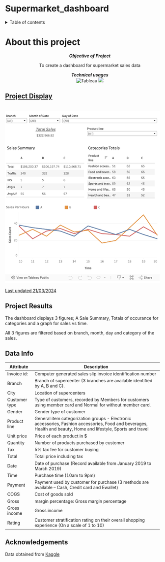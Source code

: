 # Supermarket_dashboard

<details>
    <summary>Table of contents</summary>
        <ul>
            <a href="#about-this-project"> About this Project</a></ul>
        <ul>
            <a href="#project-display"> Project Display</a></ul>
        <ul>
            <a href="#project-results"> Project Results</a></ul>
        <ul>
            <a href="#Acknowledgements"> Acknowledgements</a></ul>



</details>

# About this project 

<div align = "center">
    <ol> 
        <ul> <b><i>Objective of Project</b></i>
                <p> To create a dashboard for supermarket sales data</ul>
        <ul><b><i>Technical usages</b></i>
            <br>
            <img src ="https://img.shields.io/badge/Tableu-10EAE3" alt="Tableau">
            <img src = "https://img.shields.io/badge/Python-38EA10"></ul>

</div>


## [Project Display](https://public.tableau.com/views/SupermarketDashboard_17109782285080/SuperMarketDashboard?:language=en-GB&publish=yes&:sid=&:display_count=n&:origin=viz_share_link)

<br>
<!-- Display image of project -->
<img src="https://github.com/PeterTramm/Supermarket_dashboard/blob/macBranch/Assests/Dashboard.png"/>
<br>

<!-- Define last update for project if necessary -->

[Last updated 21/03/2024](https://public.tableau.com/views/SupermarketDashboard_17109782285080/SuperMarketDashboard?:language=en-GB&publish=yes&:sid=&:display_count=n&:origin=viz_share_link)


## Project Results 
The dashboard displays 3 figures; A Sale Summary, Totals of occurance for categories and a graph for sales vs time. 

All 3 figures are filtered based on branch, month, day and category of the sales. 

## Data Info
| Attribute | Description |
| --- | --- |
| Invoice id:  | Computer generated sales slip invoice identification number |
| Branch | Branch of supercenter (3 branches are available identified by A, B and C). |
| City |Location of supercenters | 
| Customer type | Type of customers, recorded by Members for customers using member card and Normal for without member card. | 
|Gender | Gender type of customer |
|Product line | General item categorization groups - Electronic accessories, Fashion accessories, Food and beverages, Health and beauty, Home and lifestyle, Sports and travel |
|Unit price | Price of each product in $ |
|Quantity | Number of products purchased by customer |
|Tax | 5% tax fee for customer buying |
|Total | Total price including tax |
|Date | Date of purchase (Record available from January 2019 to March 2019) |
|Time | Purchase time (10am to 9pm) |
|Payment | Payment used by customer for purchase (3 methods are available – Cash, Credit card and Ewallet) |
|COGS | Cost of goods sold |
|Gross | margin percentage: Gross margin percentage |
|Gross income | Gross income |
|Rating | Customer stratification rating on their overall shopping experience (On a scale of 1 to 10) |

## Acknowledgements 
Data obtained from [Kaggle](https://www.kaggle.com/datasets/aungpyaeap/supermarket-sales) 


